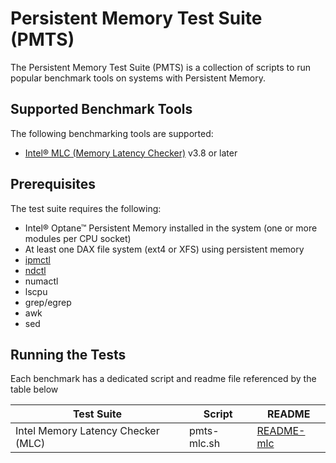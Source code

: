 # Persistent Memory Test Suite (PMTS)

The Persistent Memory Test Suite (PMTS) is a collection of scripts to run popular benchmark tools on systems with Persistent Memory. 

## Supported Benchmark Tools

The following benchmarking tools are supported:

- [Intel&reg; MLC (Memory Latency Checker)](https://software.intel.com/en-us/articles/intelr-memory-latency-checker) v3.8 or later

## Prerequisites

The test suite requires the following:

- Intel&reg; Optane&trade; Persistent Memory installed in the system (one or more modules per CPU socket)
- At least one DAX file system (ext4 or XFS) using persistent memory
- [ipmctl](https://github.com/intel/ipmctl) 
- [ndctl](https://github.com/pmem/ndctl)
- numactl
- lscpu
- grep/egrep
- awk
- sed

## Running the Tests

Each benchmark has a dedicated script and readme file referenced by the table below

| Test Suite                         | Script      | README                      |
| ---------------------------------- | ----------- | --------------------------- |
| Intel Memory Latency Checker (MLC) | pmts-mlc.sh | [README-mlc](README-mlc.md) |

